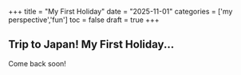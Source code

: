 +++
title = "My First Holiday"
date = "2025-11-01"
categories = ['my perspective','fun']
toc = false
draft = true
+++

## Trip to Japan! My First Holiday...

Come back soon!
